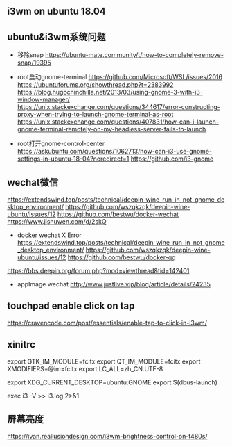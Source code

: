 i3wm on ubuntu 18.04
---

## ubuntu&i3wm系统问题

- 移除snap
https://ubuntu-mate.community/t/how-to-completely-remove-snap/19395

- root启动gnome-terminal
https://github.com/Microsoft/WSL/issues/2016
https://ubuntuforums.org/showthread.php?t=2383992
https://blog.hugochinchilla.net/2013/03/using-gnome-3-with-i3-window-manager/
https://unix.stackexchange.com/questions/344617/error-constructing-proxy-when-trying-to-launch-gnome-terminal-as-root
https://unix.stackexchange.com/questions/407831/how-can-i-launch-gnome-terminal-remotely-on-my-headless-server-fails-to-launch

- root打开gnome-control-center
https://askubuntu.com/questions/1062713/how-can-i3-use-gnome-settings-in-ubuntu-18-04?noredirect=1
https://github.com/i3-gnome

## wechat微信

https://extendswind.top/posts/technical/deepin_wine_run_in_not_gnome_desktop_environment/
https://github.com/wszqkzqk/deepin-wine-ubuntu/issues/12
https://github.com/bestwu/docker-wechat
https://www.jishuwen.com/d/2skQ

- docker wechat X Error
https://extendswind.top/posts/technical/deepin_wine_run_in_not_gnome_desktop_environment/
https://github.com/wszqkzqk/deepin-wine-ubuntu/issues/12
https://github.com/bestwu/docker-qq

https://bbs.deepin.org/forum.php?mod=viewthread&tid=142401
- appImage wechat
http://www.justlive.vip/blog/article/details/24235


## touchpad enable click on tap
https://cravencode.com/post/essentials/enable-tap-to-click-in-i3wm/


##  xinitrc
export GTK_IM_MODULE=fcitx
export QT_IM_MODULE=fcitx
export XMODIFIERS=@im=fcitx
export LC_ALL=zh_CN.UTF-8

export XDG_CURRENT_DESKTOP=ubuntu:GNOME
export $(dbus-launch)

exec i3 -V >> i3.log 2>&1

## 屏幕亮度
https://ivan.reallusiondesign.com/i3wm-brightness-control-on-t480s/

